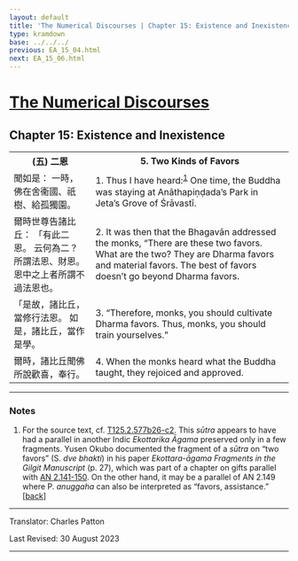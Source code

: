 ```yaml
---
layout: default
title: 'The Numerical Discourses | Chapter 15: Existence and Inexistence | 5. Two Kinds of Favors'
type: kramdown
base: ../../../
previous: EA_15_04.html
next: EA_15_06.html
---
```


<h1><a href='../index.html'>The Numerical Discourses</a></h1>
<h2>Chapter 15: Existence and Inexistence</h2>

<table class="trans">
  <th class='ch'>(五) 二恩</th>
  <th class='en'>5. Two Kinds of Favors</th>
  <tr>
    <td class='ch' title='T125.2.577b26'>聞如是： 一時，佛在舍衞國、祇樹、給孤獨園。</td>
    <td id='p1'>1. Thus I have heard:<sup id="ref1"><a href="#n1">1</a></sup> One time, the Buddha was staying at Anāthapiṇḍada’s Park in Jeta’s Grove of Śrāvastī.</td>
  </tr>
  <tr>
    <td class='ch' title='T125.2.577b27'>爾時世尊告諸比丘： 「有此二恩。 云何為二？ 所謂法恩、財恩。 恩中之上者所謂不過法恩也。</td>
    <td id='p2'>2. It was then that the Bhagavān addressed the monks, “There are these two favors. What are the two? They are Dharma favors and material favors. The best of favors doesn’t go beyond Dharma favors.</td>
  </tr>
  <tr>
    <td class='ch' title='T125.2.577b29'>「是故，諸比丘，當修行法恩。 如是，諸比丘，當作是學。</td>
    <td id='p3'>3. “Therefore, monks, you should cultivate Dharma favors. Thus, monks, you should train yourselves.”</td>
  </tr>
  <tr>
    <td class='ch' title='T125.2.577c1'>爾時，諸比丘聞佛所說歡喜，奉行。</td>
    <td id='p4'>4. When the monks heard what the Buddha taught, they rejoiced and approved.</td>
  </tr>
</table>

<hr/>

<h3 id="notes">Notes</h3>

<ol class="notes-list">
<li id="n1"><p>For the source text, cf. <a href="https://cbetaonline.dila.edu.tw/zh/T02n0125_p0577b26" target="_blank">T125.2.577b26-c2</a>. This <em>sūtra</em> appears to have had a parallel in another Indic <em>Ekottarika Āgama</em> preserved only in a few fragments. Yusen Okubo documented the fragment of a <em>sūtra</em> on “two favors” (S. <em>dve bhakti</em>) in his paper <em>Ekottara-āgama Fragments in the Gilgit Manuscript</em> (p. 27), which was part of a chapter on gifts parallel with <a href="https://suttacentral.net/an2.141-150" target="_blank">AN 2.141-150</a>. On the other hand, it may be a parallel of AN 2.149 where P. <em>anuggaha</em> can also be interpreted as “favors, assistance.” [<a href="#ref1">back</a>]</p></li>
</ol>
<hr/>

<p class="translator">Translator: Charles Patton</p>
<p class='revised'>Last Revised: 30 August 2023</p>

<hr/>